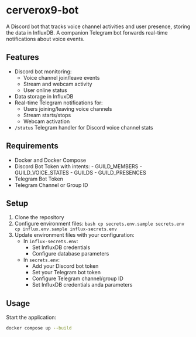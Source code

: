 # cerverox9-bot
A Discord bot that tracks voice channel activities and user presence, storing the data in InfluxDB. A companion Telegram bot forwards real-time notifications about voice events.

## Features

- Discord bot monitoring:
    - Voice channel join/leave events
    - Stream and webcam activity
    - User online status
- Data storage in InfluxDB
- Real-time Telegram notifications for:
    - Users joining/leaving voice channels
    - Stream starts/stops
    - Webcam activation
- `/status` Telegram handler for Discord voice channel stats

## Requirements

- Docker and Docker Compose
- Discord Bot Token with intents:
        - GUILD_MEMBERS
        - GUILD_VOICE_STATES
        - GUILDS
        - GUILD_PRESENCES
- Telegram Bot Token
- Telegram Channel or Group ID

## Setup

1. Clone the repository
2. Configure environment files:
         ```bash
         cp secrets.env.sample secrets.env
         cp influx.env.sample influx-secrets.env
         ```
3. Update environment files with your configuration:
    - In `influx-secrets.env`:
      - Set InfluxDB credentials
      - Configure database parameters
    - In `secrets.env`:
      - Add your Discord bot token
      - Set your Telegram bot token
      - Configure Telegram channel/group ID
      - Set InfluxDB credentials anda parameters

## Usage

Start the application:
```bash
docker compose up --build
```
